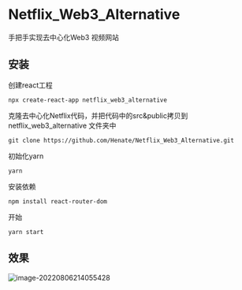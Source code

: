 # Netflix_Web3_Alternative
手把手实现去中心化Web3 视频网站

## 安装

创建react工程

```
npx create-react-app netflix_web3_alternative
```

克隆去中心化Netflix代码，并把代码中的src&public拷贝到 netflix_web3_alternative 文件夹中

```
git clone https://github.com/Henate/Netflix_Web3_Alternative.git
```

初始化yarn

```
yarn
```

安装依赖

```
npm install react-router-dom
```

开始

```
yarn start
```



## 效果

![image-20220806214055428](./image-20220806214055428.png)
